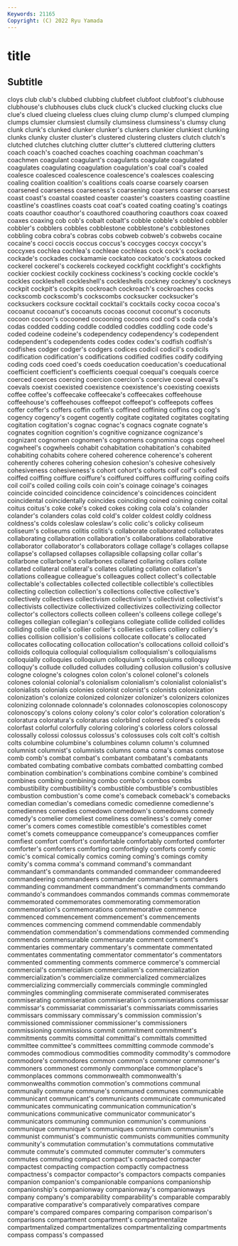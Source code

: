 ```yaml
---
Keywords: 21165
Copyright: (C) 2022 Ryu Yamada
---
```



# title

## Subtitle
cloys club club's clubbed clubbing
clubfeet clubfoot clubfoot's clubhouse clubhouse's clubhouses clubs cluck cluck's clucked
clucking clucks clue clue's clued clueing clueless clues cluing clump
clump's clumped clumping clumps clumsier clumsiest clumsily clumsiness clumsiness's clumsy
clung clunk clunk's clunked clunker clunker's clunkers clunkier clunkiest clunking
clunks clunky cluster cluster's clustered clustering clusters clutch clutch's clutched
clutches clutching clutter clutter's cluttered cluttering clutters coach coach's coached
coaches coaching coachman coachman's coachmen coagulant coagulant's coagulants coagulate coagulated
coagulates coagulating coagulation coagulation's coal coal's coaled coalesce coalesced coalescence
coalescence's coalesces coalescing coaling coalition coalition's coalitions coals coarse coarsely
coarsen coarsened coarseness coarseness's coarsening coarsens coarser coarsest coast coast's
coastal coasted coaster coaster's coasters coasting coastline coastline's coastlines coasts
coat coat's coated coating coating's coatings coats coauthor coauthor's coauthored
coauthoring coauthors coax coaxed coaxes coaxing cob cob's cobalt cobalt's
cobble cobble's cobbled cobbler cobbler's cobblers cobbles cobblestone cobblestone's cobblestones
cobbling cobra cobra's cobras cobs cobweb cobweb's cobwebs cocaine cocaine's
cocci coccis coccus coccus's coccyges coccyx coccyx's coccyxes cochlea cochlea's
cochleae cochleas cock cock's cockade cockade's cockades cockamamie cockatoo cockatoo's
cockatoos cocked cockerel cockerel's cockerels cockeyed cockfight cockfight's cockfights cockier
cockiest cockily cockiness cockiness's cocking cockle cockle's cockles cockleshell cockleshell's
cockleshells cockney cockney's cockneys cockpit cockpit's cockpits cockroach cockroach's cockroaches
cocks cockscomb cockscomb's cockscombs cocksucker cocksucker's cocksuckers cocksure cocktail cocktail's
cocktails cocky cocoa cocoa's cocoanut cocoanut's cocoanuts cocoas coconut coconut's
coconuts cocoon cocoon's cocooned cocooning cocoons cod cod's coda coda's
codas codded codding coddle coddled coddles coddling code code's coded
codeine codeine's codependency codependency's codependent codependent's codependents codes codex codex's
codfish codfish's codfishes codger codger's codgers codices codicil codicil's codicils
codification codification's codifications codified codifies codify codifying coding cods coed
coed's coeds coeducation coeducation's coeducational coefficient coefficient's coefficients coequal coequal's
coequals coerce coerced coerces coercing coercion coercion's coercive coeval coeval's
coevals coexist coexisted coexistence coexistence's coexisting coexists coffee coffee's coffeecake
coffeecake's coffeecakes coffeehouse coffeehouse's coffeehouses coffeepot coffeepot's coffeepots coffees coffer
coffer's coffers coffin coffin's coffined coffining coffins cog cog's cogency
cogency's cogent cogently cogitate cogitated cogitates cogitating cogitation cogitation's cognac
cognac's cognacs cognate cognate's cognates cognition cognition's cognitive cognizance cognizance's
cognizant cognomen cognomen's cognomens cognomina cogs cogwheel cogwheel's cogwheels cohabit
cohabitation cohabitation's cohabited cohabiting cohabits cohere cohered coherence coherence's coherent
coherently coheres cohering cohesion cohesion's cohesive cohesively cohesiveness cohesiveness's cohort
cohort's cohorts coif coif's coifed coiffed coiffing coiffure coiffure's coiffured
coiffures coiffuring coifing coifs coil coil's coiled coiling coils coin
coin's coinage coinage's coinages coincide coincided coincidence coincidence's coincidences coincident
coincidental coincidentally coincides coinciding coined coining coins coital coitus coitus's
coke coke's coked cokes coking cola cola's colander colander's colanders
colas cold cold's colder coldest coldly coldness coldness's colds coleslaw
coleslaw's colic colic's colicky coliseum coliseum's coliseums colitis colitis's collaborate
collaborated collaborates collaborating collaboration collaboration's collaborations collaborative collaborator collaborator's collaborators
collage collage's collages collapse collapse's collapsed collapses collapsible collapsing collar
collar's collarbone collarbone's collarbones collared collaring collars collate collated collateral
collateral's collates collating collation collation's collations colleague colleague's colleagues collect
collect's collectable collectable's collectables collected collectible collectible's collectibles collecting collection
collection's collections collective collective's collectively collectives collectivism collectivism's collectivist collectivist's
collectivists collectivize collectivized collectivizes collectivizing collector collector's collectors collects colleen
colleen's colleens college college's colleges collegian collegian's collegians collegiate collide
collided collides colliding collie collie's collier collier's collieries colliers colliery
colliery's collies collision collision's collisions collocate collocate's collocated collocates collocating
collocation collocation's collocations colloid colloid's colloids colloquia colloquial colloquialism colloquialism's
colloquialisms colloquially colloquies colloquium colloquium's colloquiums colloquy colloquy's collude colluded
colludes colluding collusion collusion's collusive cologne cologne's colognes colon colon's
colonel colonel's colonels colones colonial colonial's colonialism colonialism's colonialist colonialist's
colonialists colonials colonies colonist colonist's colonists colonization colonization's colonize colonized
colonizer colonizer's colonizers colonizes colonizing colonnade colonnade's colonnades colonoscopies colonoscopy
colonoscopy's colons colony colony's color color's coloration coloration's coloratura coloratura's
coloraturas colorblind colored colored's coloreds colorfast colorful colorfully coloring coloring's
colorless colors colossal colossally colossi colossus colossus's colossuses cols colt
colt's coltish colts columbine columbine's columbines column column's columned columnist
columnist's columnists columns coma coma's comas comatose comb comb's combat
combat's combatant combatant's combatants combated combating combative combats combatted combatting
combed combination combination's combinations combine combine's combined combines combing combining
combo combo's combos combs combustibility combustibility's combustible combustible's combustibles combustion
combustion's come come's comeback comeback's comebacks comedian comedian's comedians comedic
comedienne comedienne's comediennes comedies comedown comedown's comedowns comedy comedy's comelier
comeliest comeliness comeliness's comely comer comer's comers comes comestible comestible's
comestibles comet comet's comets comeuppance comeuppance's comeuppances comfier comfiest comfort
comfort's comfortable comfortably comforted comforter comforter's comforters comforting comfortingly comforts
comfy comic comic's comical comically comics coming coming's comings comity
comity's comma comma's command command's commandant commandant's commandants commanded commandeer
commandeered commandeering commandeers commander commander's commanders commanding commandment commandment's commandments
commando commando's commandoes commandos commands commas commemorate commemorated commemorates commemorating
commemoration commemoration's commemorations commemorative commence commenced commencement commencement's commencements commences
commencing commend commendable commendably commendation commendation's commendations commended commending commends
commensurable commensurate comment comment's commentaries commentary commentary's commentate commentated commentates
commentating commentator commentator's commentators commented commenting comments commerce commerce's commercial
commercial's commercialism commercialism's commercialization commercialization's commercialize commercialized commercializes commercializing commercially
commercials commingle commingled commingles commingling commiserate commiserated commiserates commiserating commiseration
commiseration's commiserations commissar commissar's commissariat commissariat's commissariats commissaries commissars commissary
commissary's commission commission's commissioned commissioner commissioner's commissioners commissioning commissions commit
commitment commitment's commitments commits committal committal's committals committed committee committee's
committees committing commode commode's commodes commodious commodities commodity commodity's commodore
commodore's commodores common common's commoner commoner's commoners commonest commonly commonplace
commonplace's commonplaces commons commonwealth commonwealth's commonwealths commotion commotion's commotions communal
communally commune commune's communed communes communicable communicant communicant's communicants communicate
communicated communicates communicating communication communication's communications communicative communicator communicator's communicators
communing communion communion's communions communique communique's communiques communism communism's communist
communist's communistic communists communities community community's commutation commutation's commutations commutative
commute commute's commuted commuter commuter's commuters commutes commuting compact compact's
compacted compacter compactest compacting compaction compactly compactness compactness's compactor compactor's
compactors compacts companies companion companion's companionable companions companionship companionship's companionway
companionway's companionways company company's comparability comparability's comparable comparably comparative comparative's
comparatively comparatives compare compare's compared compares comparing comparison comparison's comparisons
compartment compartment's compartmentalize compartmentalized compartmentalizes compartmentalizing compartments compass compass's compassed
